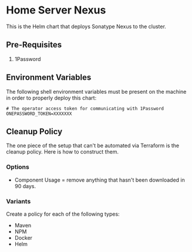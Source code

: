 # Home Server Nexus

This is the Helm chart that deploys Sonatype Nexus to the cluster.

## Pre-Requisites

1. 1Password

## Environment Variables

The following shell environment variables must be present on the machine in order to properly deploy this chart:

```
# The operator access token for communicating with 1Password
ONEPASSWORD_TOKEN=XXXXXXX
```

## Cleanup Policy

The one piece of the setup that can't be automated via Terraform is the cleanup policy. Here is how to construct them.

### Options

- Component Usage = remove anything that hasn't been downloaded in 90 days.

### Variants

Create a policy for each of the following types:

- Maven
- NPM
- Docker
- Helm